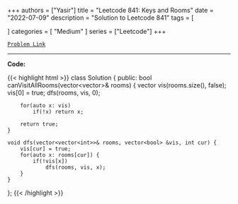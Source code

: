 
+++
authors = ["Yasir"]
title = "Leetcode 841: Keys and Rooms"
date = "2022-07-09"
description = "Solution to Leetcode 841"
tags = [
    
]
categories = [
    "Medium"
]
series = ["Leetcode"]
+++



[`Problem Link`](https://leetcode.com/problems/keys-and-rooms/description/)

---

**Code:**

{{< highlight html >}}
class Solution {
public:
    bool canVisitAllRooms(vector<vector<int>>& rooms) {
        vector<bool> vis(rooms.size(), false);
        vis[0] = true;
        dfs(rooms, vis, 0);
        
        for(auto x: vis)
            if(!x) return x;
        
        return true;
    }
    
    void dfs(vector<vector<int>>& rooms, vector<bool> &vis, int cur) {
        vis[cur] = true;
        for(auto x: rooms[cur]) {
            if(!vis[x])
                dfs(rooms, vis, x);
        }
    }
};
{{< /highlight >}}

